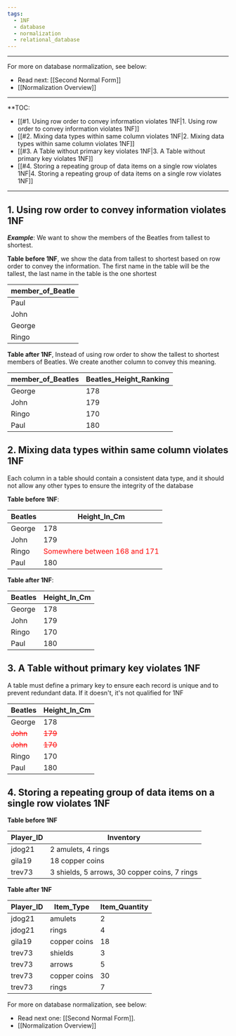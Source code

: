 ```yaml
---
tags:
  - 1NF
  - database
  - normalization
  - relational_database
---
```

---
For more on database normalization, see below:
- Read next: [[Second Normal Form]]
- [[Normalization Overview]]
---
**TOC:
- [[#1. Using row order to convey information violates 1NF|1. Using row order to convey information violates 1NF]]
- [[#2. Mixing data types within same column violates 1NF|2. Mixing data types within same column violates 1NF]]
- [[#3. A Table without primary key violates 1NF|3. A Table without primary key violates 1NF]]
- [[#4. Storing a repeating group of data items on a single row violates 1NF|4. Storing a repeating group of data items on a single row violates 1NF]]
---
## 1. Using row order to convey information violates 1NF

***Example***: We want to show the members of the Beatles from tallest to shortest.

**Table before 1NF**, we show the data from tallest to shortest based on row order to convey the information. The first name in the table will be the tallest, the last name in the table is the one shortest

| member_of_Beatle |
| ---------------- |
| Paul             |
| John             |
| George           |
| Ringo            |
**Table after 1NF**, Instead of using row order to show the tallest to shortest members of Beatles. We create another column to convey this meaning.

| member_of_Beatles | Beatles_Height_Ranking |
| ----------------- | ---------------------- |
| George            | 178                    |
| John              | 179                    |
| Ringo             | 170                    |
| Paul              | 180                    |

## 2. Mixing data types within same column violates 1NF

Each column in a table should contain a consistent data type, and it should not allow any other types to ensure the integrity of the database

**Table before 1NF**:


| Beatles | Height_In_Cm                                           |
| ------- | ------------------------------------------------------ |
| George  | 178                                                    |
| John    | 179                                                    |
| Ringo   | <font color="red">Somewhere between 168 and 171</font> |
| Paul    | 180                                                    |

**Table after 1NF**:

| Beatles | Height_In_Cm |
| ------- | ------------ |
| George  | 178          |
| John    | 179          |
| Ringo   | 170          |
| Paul    | 180          |
## 3. A Table without primary key violates 1NF

A table must define a primary key to ensure each record is unique and to prevent redundant data. If it doesn't, it's not qualified for 1NF

| Beatles                           | Height_In_Cm                     |
| --------------------------------- | -------------------------------- |
| George                            | 178                              |
| <font color="red">~~John~~</font> | <font color="red">~~179~~</font> |
| <font color="red">~~John~~</font> | <font color="red">~~170~~</font> |
| Ringo                             | 170                              |
| Paul                              | 180                              |

## 4. Storing a repeating group of data items on a single row violates 1NF

**Table before 1NF**

| Player_ID | Inventory                                     |
| --------- | --------------------------------------------- |
| jdog21    | 2 amulets, 4 rings                            |
| gila19   | 18 copper coins                               |
| trev73    | 3 shields, 5 arrows, 30 copper coins, 7 rings |
**Table after 1NF**

| Player_ID | Item_Type    | Item_Quantity |
| --------- | ------------ | ------------- |
| jdog21    | amulets      | 2             |
| jdog21    | rings        | 4             |
| gila19    | copper coins | 18            |
| trev73    | shields      | 3             |
| trev73    | arrows       | 5             |
| trev73    | copper coins | 30            |
| trev73    | rings        | 7             |

For more on database normalization, see below:
- Read next one: [[Second Normal Form]].
- [[Normalization Overview]]